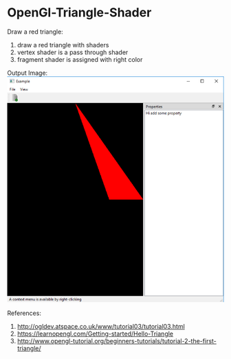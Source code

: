 # OpenGl-Triangle-Shader

Draw a red triangle:
  1) draw a red triangle with shaders
  2) vertex shader is a pass through shader
  3) fragment shader is assigned with right color
  
Output Image:
![](images/output.png)

References:
1) http://ogldev.atspace.co.uk/www/tutorial03/tutorial03.html
2) https://learnopengl.com/Getting-started/Hello-Triangle
3) http://www.opengl-tutorial.org/beginners-tutorials/tutorial-2-the-first-triangle/

